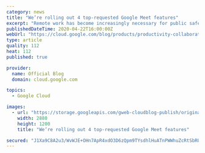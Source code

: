```yaml
---
category: news
title: "We’re rolling out 4 top-requested Google Meet features"
excerpt: "Remote work has become increasingly necessary for public safety and wellbeing—which makes staying connected, even while we’re apart, more important than ever. Each day, a rapidly growing number of people connect on Google Meet, and we want to make sure they have the features they need to share and be"
publishedDateTime: 2020-04-22T16:00:00Z
webUrl: "https://cloud.google.com/blog/products/productivity-collaboration/introducing-tiled-view-and-other-top-requested-features-in-google-meet/"
type: article
quality: 112
heat: 112
published: true

provider:
  name: Official Blog
  domain: cloud.google.com

topics:
  - Google Cloud

images:
  - url: "https://storage.googleapis.com/gweb-cloudblog-publish/original_images/Google_Meet_16.jpg"
    width: 2880
    height: 1200
    title: "We’re rolling out 4 top-requested Google Meet features"

secured: "J1Xa9C8A2u3/WvWJE+OHn7ApR4xdO3D6zQpm9TYsdhlHuATnPWWhuZcRtSbRU2sRCfJirjPtLkcHvoZYDpdSu1kA+KEDFgAvPCOIcvnJeV0HdPxjnOR0Eozp6Q0MEJSkFLEgU6xFVX8jCOy4Ag2j+IdK/Q0t7MJokmYQ8fPHW/placSyERxcRMu6sFT4LFjmxZL3QrTi68cFqgygsoi0qeoLR3jD+lT3RYrsxDmXEihEw8+N7oezt0WK/O6aI25nL92ofXCe8weJPcD6T9yB9lOrTh8oIB1faNTlrwG0LD+tP9lR9OQcS9W5OW9D7kxbPWy0j2nwcza8XcTxbUtb3w==;t4+CRt0smSV9zMfb/n9jGw=="
---
```


